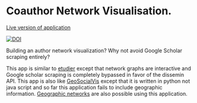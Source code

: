 # Coauthor Network Visualisation.

[Live version of application](https://calm-dusk-34444.herokuapp.com/)

[![DOI](https://zenodo.org/badge/340018407.svg)](https://zenodo.org/badge/latestdoi/340018407)

Building an author network visualization? Why not avoid Google Scholar scraping entirely?

This app is similar to [etudier](https://github.com/edsu/etudier) except that network graphs are interactive and Google scholar scraping is completely bypassed in favor of the dissemin API. This app is also like [GeoSocialVis](https://github.com/dsaffo/GeoSocialVis) except that it is written in python not java script and so far this application fails to include geographic information. [Geographic networks](https://share.streamlit.io/russelljjarvis/sirg_geo_net/main/app3.py) are also possible using this application.


